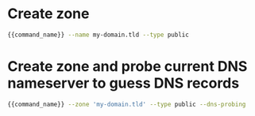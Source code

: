 # Create zone

```bash
{{command_name}} --name my-domain.tld --type public
```

# Create zone and probe current DNS nameserver to guess DNS records

```bash
{{command_name}} --zone 'my-domain.tld' --type public --dns-probing
```
